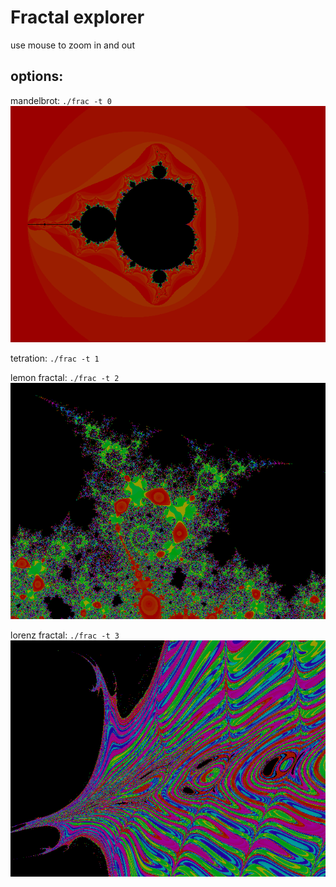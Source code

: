# Fractal explorer
use mouse to zoom in and out

## options:
mandelbrot: `./frac -t 0`
![alt text](ss1.png)

tetration: `./frac -t 1`

lemon fractal: `./frac -t 2`
![alt text](ss2.png)

lorenz fractal: `./frac -t 3`
![alt text](ss3.png)
